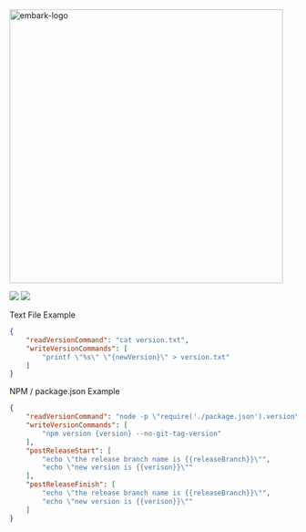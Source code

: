 <img src="https://i.imgur.com/rjy5WYy.png" alt="embark-logo" width="480"/>

![](https://github.com/ammanvedi/embark/workflows/Build/badge.svg)
![](https://github.com/ammanvedi/embark/workflows/Tests/badge.svg)


Text File Example

```json
{
    "readVersionCommand": "cat version.txt",
    "writeVersionCommands": [
        "printf \"%s\" \"{newVersion}\" > version.txt"
    ]
}
```



NPM / package.json Example

```json
{
    "readVersionCommand": "node -p \"require('./package.json').version\"",
    "writeVersionCommands": [
        "npm version {version} --no-git-tag-version"
    ],
    "postReleaseStart": [
        "echo \"the release branch name is {{releaseBranch}}\"",
      	"echo \"new version is {{verison}}\""
    ],
    "postReleaseFinish": [
        "echo \"the release branch name is {{releaseBranch}}\"",
      	"echo \"new version is {{verison}}\""
    ]
}
```

